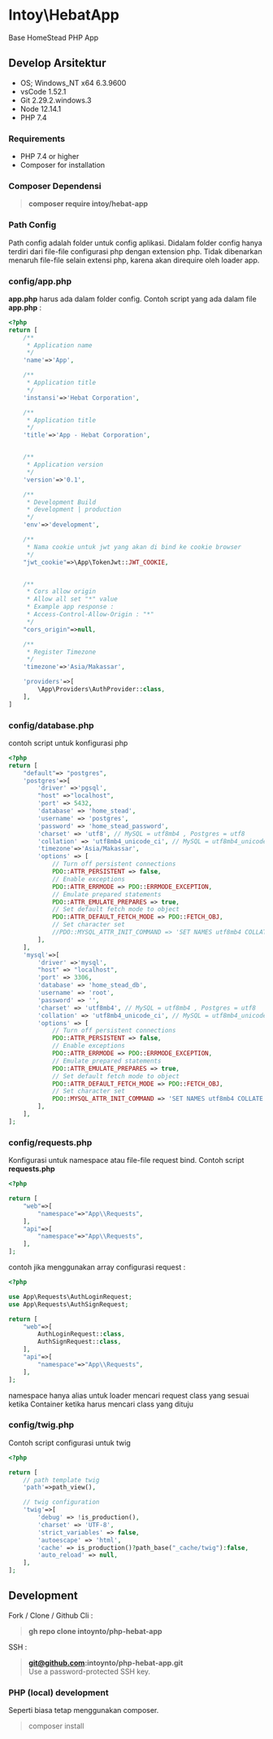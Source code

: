 # Intoy\HebatApp
Base HomeStead PHP App

## Develop Arsitektur
- OS; Windows_NT x64 6.3.9600
- vsCode 1.52.1
- Git 2.29.2.windows.3
- Node 12.14.1
- PHP 7.4

### Requirements
- PHP 7.4 or higher
- Composer for installation

### Composer Dependensi
> <b>composer require intoy/hebat-app</b>

### <b>Path Config</b>
Path config adalah folder untuk config aplikasi. Didalam folder config hanya terdiri dari file-file configurasi php dengan extension php. Tidak dibenarkan menaruh file-file selain extensi php, karena akan direquire oleh loader app.

### <b>config/app.php</b>
<b>app.php</b> harus ada dalam folder config. Contoh script yang ada dalam file <b>app.php</b> :
```php
<?php
return [
    /**
     * Application name
     */
    'name'=>'App',

    /**
     * Application title
     */
    'instansi'=>'Hebat Corporation',

    /**
     * Application title
     */
    'title'=>'App - Hebat Corporation',


    /**
     * Application version
     */
    'version'=>'0.1',

    /**
     * Development Build
     * development | production
     */
    'env'=>'development',

    /**
     * Nama cookie untuk jwt yang akan di bind ke cookie browser
     */
    "jwt_cookie"=>\App\TokenJwt::JWT_COOKIE,


    /**
     * Cors allow origin
     * Allow all set "*" value
     * Example app response :
     * Access-Control-Allow-Origin : "*"
     */
    "cors_origin"=>null,

    /**
     * Register Timezone
     */
    'timezone'=>'Asia/Makassar',    

    'providers'=>[
        \App\Providers\AuthProvider::class,
    ],
]
```


### <b>config/database.php</b>
contoh script untuk konfigurasi php
```php
<?php
return [    
    "default"=> "postgres",
    'postgres'=>[
        'driver' =>'pgsql',
        "host" =>"localhost",
        'port' => 5432,
        'database' => 'home_stead',
        'username' => 'postgres',
        'password' => 'home_stead_password',
        'charset' => 'utf8', // MySQL = utf8mb4 , Postgres = utf8
        'collation' => 'utf8mb4_unicode_ci', // MySQL = utf8mb4_unicode_ci , Postgres = utf8_unicode_ci
        'timezone'=>'Asia/Makassar',
        'options' => [
            // Turn off persistent connections
            PDO::ATTR_PERSISTENT => false,
            // Enable exceptions
            PDO::ATTR_ERRMODE => PDO::ERRMODE_EXCEPTION,
            // Emulate prepared statements
            PDO::ATTR_EMULATE_PREPARES => true,
            // Set default fetch mode to object
            PDO::ATTR_DEFAULT_FETCH_MODE => PDO::FETCH_OBJ,              
            // Set character set
            //PDO::MYSQL_ATTR_INIT_COMMAND => 'SET NAMES utf8mb4 COLLATE utf8mb4_unicode_ci'   // for mysql
        ],
    ],
    'mysql'=>[
        'driver' =>'mysql',
        "host" => "localhost",
        'port' => 3306,
        'database' => 'home_stead_db',
        'username' => 'root',
        'password' => '',
        'charset' => 'utf8mb4', // MySQL = utf8mb4 , Postgres = utf8
        'collation' => 'utf8mb4_unicode_ci', // MySQL = utf8mb4_unicode_ci , Postgres = utf8_unicode_ci
        'options' => [
            // Turn off persistent connections
            PDO::ATTR_PERSISTENT => false,
            // Enable exceptions
            PDO::ATTR_ERRMODE => PDO::ERRMODE_EXCEPTION,
            // Emulate prepared statements
            PDO::ATTR_EMULATE_PREPARES => true,
            // Set default fetch mode to object
            PDO::ATTR_DEFAULT_FETCH_MODE => PDO::FETCH_OBJ,              
            // Set character set
            PDO::MYSQL_ATTR_INIT_COMMAND => 'SET NAMES utf8mb4 COLLATE utf8mb4_unicode_ci'   // for mysql
        ],
    ],
];
```


### <b>config/requests.php</b>
Konfigurasi untuk namespace atau file-file request bind.
Contoh script <b>requests.php</b>

```php
<?php

return [
    "web"=>[
        "namespace"=>"App\\Requests",
    ],
    "api"=>[
        "namespace"=>"App\\Requests",
    ],
];
```

contoh jika menggunakan array configurasi request :
```php
<?php

use App\Requests\AuthLoginRequest;
use App\Requests\AuthSignRequest;

return [
    "web"=>[
        AuthLoginRequest::class,
        AuthSignRequest::class,
    ],
    "api"=>[
        "namespace"=>"App\\Requests",
    ],
];
```
namespace hanya alias untuk loader mencari request class yang sesuai ketika Container ketika harus mencari class yang dituju


### <b>config/twig.php</b>
Contoh script configurasi untuk twig
```php
<?php

return [
    // path template twig
    'path'=>path_view(),

    // twig configuration
    'twig'=>[
        'debug' => !is_production(),
        'charset' => 'UTF-8',
        'strict_variables' => false,
        'autoescape' => 'html',
        'cache' => is_production()?path_base("_cache/twig"):false,
        'auto_reload' => null,
    ],
];
```

## Development 
Fork / Clone / Github Cli :<br/>
> <b>gh repo clone intoynto/php-hebat-app</b>

SSH :<br/>
> <b>git@github.com:intoynto/php-hebat-app.git</b>
<br/>Use a password-protected SSH key. 


### PHP (local) development
Seperti biasa tetap menggunakan composer.
> composer install